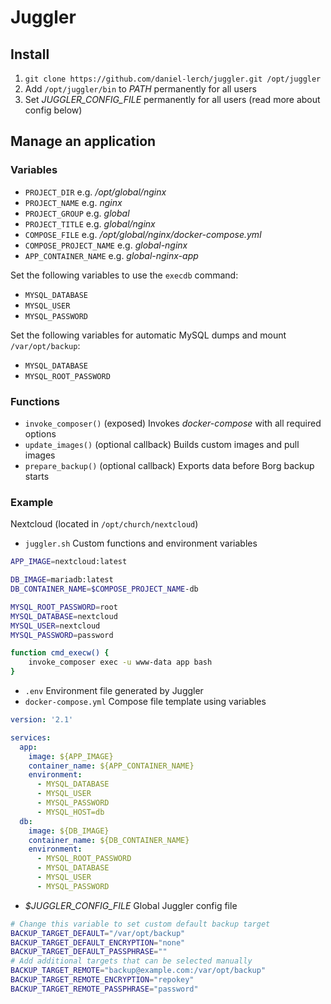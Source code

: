 # Juggler

## Install
1. `git clone https://github.com/daniel-lerch/juggler.git /opt/juggler`
2. Add `/opt/juggler/bin` to _PATH_ permanently for all users
3. Set _JUGGLER\_CONFIG\_FILE_ permanently for all users (read more about config below)

## Manage an application

### Variables
- `PROJECT_DIR` e.g. _/opt/global/nginx_
- `PROJECT_NAME` e.g. _nginx_
- `PROJECT_GROUP` e.g. _global_
- `PROJECT_TITLE` e.g. _global/nginx_
- `COMPOSE_FILE` e.g. _/opt/global/nginx/docker-compose.yml_
- `COMPOSE_PROJECT_NAME` e.g. _global-nginx_
- `APP_CONTAINER_NAME` e.g. _global-nginx-app_

Set the following variables to use the `execdb` command:
- `MYSQL_DATABASE`
- `MYSQL_USER`
- `MYSQL_PASSWORD`

Set the following variables for automatic MySQL dumps and mount `/var/opt/backup`:
- `MYSQL_DATABASE`
- `MYSQL_ROOT_PASSWORD`

### Functions
- `invoke_composer()` (exposed) Invokes _docker-compose_ with all required options
- `update_images()` (optional callback) Builds custom images and pull images
- `prepare_backup()` (optional callback) Exports data before Borg backup starts

### Example
Nextcloud (located in `/opt/church/nextcloud`)

- `juggler.sh` Custom functions and environment variables
```bash
APP_IMAGE=nextcloud:latest

DB_IMAGE=mariadb:latest
DB_CONTAINER_NAME=$COMPOSE_PROJECT_NAME-db

MYSQL_ROOT_PASSWORD=root
MYSQL_DATABASE=nextcloud
MYSQL_USER=nextcloud
MYSQL_PASSWORD=password

function cmd_execw() {
    invoke_composer exec -u www-data app bash
}
```
- `.env` Environment file generated by Juggler
- `docker-compose.yml` Compose file template using variables
```yaml
version: '2.1'

services:
  app:
    image: ${APP_IMAGE}
    container_name: ${APP_CONTAINER_NAME}
    environment:
      - MYSQL_DATABASE
      - MYSQL_USER
      - MYSQL_PASSWORD
      - MYSQL_HOST=db
  db:
    image: ${DB_IMAGE}
    container_name: ${DB_CONTAINER_NAME}
    environment:
      - MYSQL_ROOT_PASSWORD
      - MYSQL_DATABASE
      - MYSQL_USER
      - MYSQL_PASSWORD
```
- _$JUGGLER\_CONFIG\_FILE_ Global Juggler config file
```bash
# Change this variable to set custom default backup target
BACKUP_TARGET_DEFAULT="/var/opt/backup"
BACKUP_TARGET_DEFAULT_ENCRYPTION="none"
BACKUP_TARGET_DEFAULT_PASSPHRASE=""
# Add additional targets that can be selected manually
BACKUP_TARGET_REMOTE="backup@example.com:/var/opt/backup"
BACKUP_TARGET_REMOTE_ENCRYPTION="repokey"
BACKUP_TARGET_REMOTE_PASSPHRASE="password"
```
